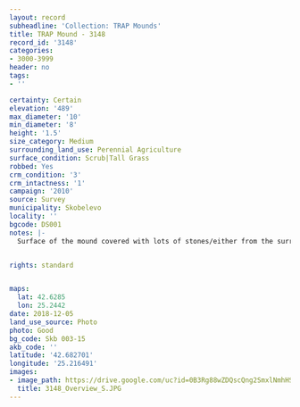 ```yaml
---
layout: record
subheadline: 'Collection: TRAP Mounds'
title: TRAP Mound - 3148
record_id: '3148'
categories:
- 3000-3999
header: no
tags:
- ''

certainty: Certain
elevation: '489'
max_diameter: '10'
min_diameter: '8'
height: '1.5'
size_category: Medium
surrounding_land_use: Perennial Agriculture
surface_condition: Scrub|Tall Grass
robbed: Yes
crm_condition: '3'
crm_intactness: '1'
campaign: '2010'
source: Survey
municipality: Skobelevo
locality: ''
bgcode: DS001
notes: |-
  Surface of the mound covered with lots of stones/either from the surrounding pasture or from the mound.


rights: standard


maps:
  lat: 42.6285
  lon: 25.2442
date: 2018-12-05
land_use_source: Photo
photo: Good
bg_code: Skb 003-15
akb_code: ''
latitude: '42.682701'
longitude: '25.216491'
images:
- image_path: https://drive.google.com/uc?id=0B3Rg88wZDQscQng2SmxlNmhHSm8
  title: 3148_Overview_S.JPG
---
```

